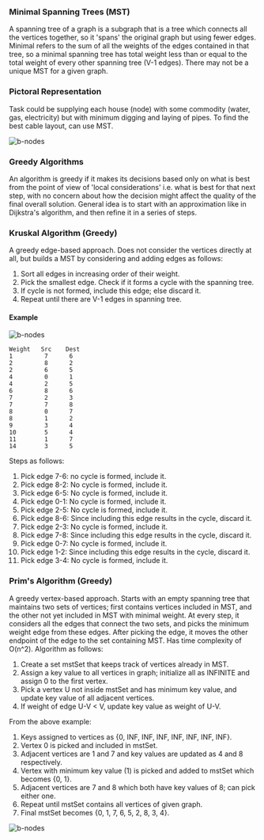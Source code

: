 ### Minimal Spanning Trees (MST)

A spanning tree of a graph is a subgraph that is a tree which connects all the vertices together, so it 'spans' the original graph but using fewer edges. Minimal refers to the sum of all the weights of the edges contained in that tree, so a minimal spanning tree has total weight less than or equal to the total weight of every other spanning tree (V-1 edges). There may not be a unique MST for a given graph.

### Pictoral Representation

Task could be supplying each house (node) with some commodity (water, gas, electricity) but with minimum digging and laying of pipes. To find the best cable layout, can use MST.

![b-nodes](../../images/MST.PNG)

### Greedy Algorithms

An algorithm is greedy if it makes its decisions based only on what is best from the point of view of 'local considerations' i.e. what is best for that next step, with no concern about how the decision might affect the quality of the final overall solution. General idea is to start with an approximation like in Dijkstra's algorithm, and then refine it in a series of steps.

### Kruskal Algorithm (Greedy)

A greedy edge-based approach. Does not consider the vertices directly at all, but builds a MST by considering and adding edges as follows:

1. Sort all edges in increasing order of their weight.
2. Pick the smallest edge. Check if it forms a cycle with the spanning tree.
3. If cycle is not formed, include this edge; else discard it.
4. Repeat until there are V-1 edges in spanning tree.

#### Example

![b-nodes](../../images/kruskal-example.PNG)

```
Weight   Src    Dest
1         7      6
2         8      2
2         6      5
4         0      1
4         2      5
6         8      6
7         2      3
7         7      8
8         0      7
8         1      2
9         3      4
10        5      4
11        1      7
14        3      5
```

Steps as follows:

1. Pick edge 7-6: no cycle is formed, include it.
2. Pick edge 8-2: No cycle is formed, include it.
3. Pick edge 6-5: No cycle is formed, include it.
4. Pick edge 0-1: No cycle is formed, include it.
5. Pick edge 2-5: No cycle is formed, include it.
6. Pick edge 8-6: Since including this edge results in the cycle, discard it.
7. Pick edge 2-3: No cycle is formed, include it.
8. Pick edge 7-8: Since including this edge results in the cycle, discard it.
9. Pick edge 0-7: No cycle is formed, include it.
10. Pick edge 1-2: Since including this edge results in the cycle, discard it.
11. Pick edge 3-4: No cycle is formed, include it.

### Prim's Algorithm (Greedy)

A greedy vertex-based approach. Starts with an empty spanning tree that maintains two sets of vertices; first contains vertices included in MST, and the other not yet included in MST with minimal weight. At every step, it considers all the edges that connect the two sets, and picks the minimum weight edge from these edges. After picking the edge, it moves the other endpoint of the edge to the set containing MST. Has time complexity of O(n^2). Algorithm as follows:

1.  Create a set mstSet that keeps track of vertices already in MST.
2.  Assign a key value to all vertices in graph; initialize all as INFINITE and assign 0 to the first vertex.
3.  Pick a vertex U not inside mstSet and has minimum key value, and update key value of all adjacent vertices.
4.  If weight of edge U-V < V, update key value as weight of U-V.

From the above example:

1. Keys assigned to vertices as {0, INF, INF, INF, INF, INF, INF, INF}.
2. Vertex 0 is picked and included in mstSet.
3. Adjacent vertices are 1 and 7 and key values are updated as 4 and 8 respectively.
4. Vertex with minimum key value (1) is picked and added to mstSet which becomes {0, 1}.
5. Adjacent vertices are 7 and 8 which both have key values of 8; can pick either one.
6. Repeat until mstSet contains all vertices of given graph.
7. Final mstSet becomes {0, 1, 7, 6, 5, 2, 8, 3, 4}.

![b-nodes](../../images/prim-example.PNG)
